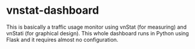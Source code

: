 # vnstat-dashboard
This is basically a traffic usage monitor using vnStat (for measuring) and vnStati (for graphical design). This whole dashboard runs in Python using Flask and it requires almost no configuration.

